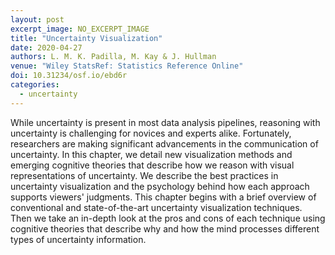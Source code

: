 ```yaml
---
layout: post
excerpt_image: NO_EXCERPT_IMAGE
title: "Uncertainty Visualization"
date: 2020-04-27
authors: L. M. K. Padilla, M. Kay & J. Hullman
venue: "Wiley StatsRef: Statistics Reference Online"
doi: 10.31234/osf.io/ebd6r
categories:
  - uncertainty
---
```

While uncertainty is present in most data analysis pipelines, reasoning with uncertainty is challenging for novices and experts alike. Fortunately, researchers are making significant advancements in the communication of uncertainty. In this chapter, we detail new visualization methods and emerging cognitive theories that describe how we reason with visual representations of uncertainty. We describe the best practices in uncertainty visualization and the psychology behind how each approach supports viewers' judgments. This chapter begins with a brief overview of conventional and state-of-the-art uncertainty visualization techniques. Then we take an in-depth look at the pros and cons of each technique using cognitive theories that describe why and how the mind processes different types of uncertainty information.
